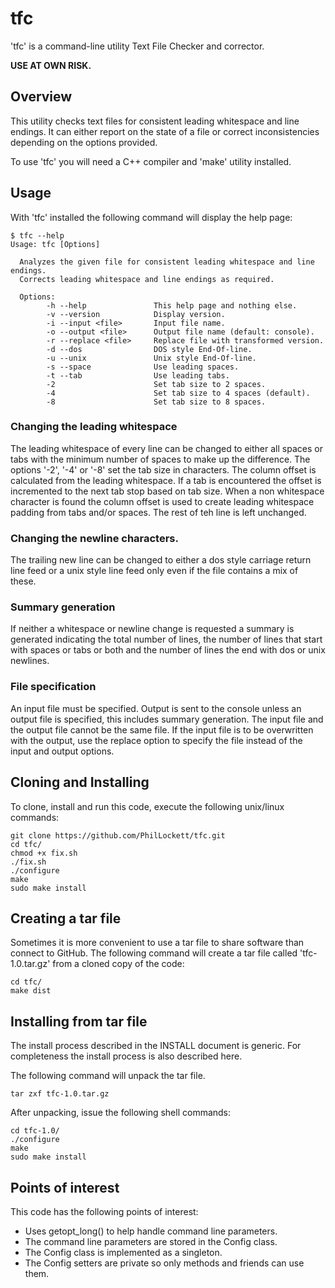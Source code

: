 # tfc
'tfc' is a command-line utility Text File Checker and corrector.

**USE AT OWN RISK.**

## Overview
This utility checks text files for consistent leading whitespace and line 
endings. It can either report on the state of a file or correct inconsistencies
depending on the options provided.

To use 'tfc' you will need a C++ compiler and 'make' utility installed. 

## Usage
With 'tfc' installed the following command will display the help page:

    $ tfc --help
    Usage: tfc [Options]
    
      Analyzes the given file for consistent leading whitespace and line endings.
      Corrects leading whitespace and line endings as required.
    
      Options:
            -h --help               This help page and nothing else.
            -v --version            Display version.
            -i --input <file>       Input file name.
            -o --output <file>      Output file name (default: console).
            -r --replace <file>     Replace file with transformed version.
            -d --dos                DOS style End-Of-line.
            -u --unix               Unix style End-Of-line.
            -s --space              Use leading spaces.
            -t --tab                Use leading tabs.
            -2                      Set tab size to 2 spaces.
            -4                      Set tab size to 4 spaces (default).
            -8                      Set tab size to 8 spaces.

### Changing the leading whitespace
The leading whitespace of every line can be changed to either all spaces or
tabs with the minimum number of spaces to make up the difference. The options
'-2', '-4' or '-8' set the tab size in characters. The column offset is
calculated from the leading whitespace. If a tab is encountered the offset is
incremented to the next tab stop based on tab size. When a non whitespace
character is found the column offset is used to create leading whitespace
padding from tabs and/or spaces. The rest of teh line is left unchanged.

### Changing the newline characters.
The trailing new line can be changed to either a dos style carriage return line
feed or a unix style line feed only even if the file contains a mix of these.

### Summary generation
If neither a whitespace or newline change is requested a summary is generated
indicating the total number of lines, the number of lines that start with
spaces or tabs or both and the number of lines the end with dos or unix
newlines.

### File specification
An input file must be specified. Output is sent to the console unless an output
file is specified, this includes summary generation. The input file and the 
output file cannot be the same file. If the input file is to be overwritten
with the output, use the replace option to specify the file instead of the
input and output options.

## Cloning and Installing
To clone, install and run this code, execute the following unix/linux commands:

    git clone https://github.com/PhilLockett/tfc.git
    cd tfc/
	chmod +x fix.sh
    ./fix.sh
    ./configure
    make
    sudo make install

## Creating a tar file
Sometimes it is more convenient to use a tar file to share software than 
connect to GitHub. The following command will create a tar file called 
'tfc-1.0.tar.gz' from a cloned copy of the code:

    cd tfc/
    make dist

## Installing from tar file
The install process described in the INSTALL document is generic. For 
completeness the install process is also described here.

The following command will unpack the tar file.

    tar zxf tfc-1.0.tar.gz

After unpacking, issue the following shell commands:

    cd tfc-1.0/
    ./configure
    make
    sudo make install

## Points of interest
This code has the following points of interest:

  * Uses getopt_long() to help handle command line parameters.
  * The command line parameters are stored in the Config class.
  * The Config class is implemented as a singleton.
  * The Config setters are private so only methods and friends can use them.
